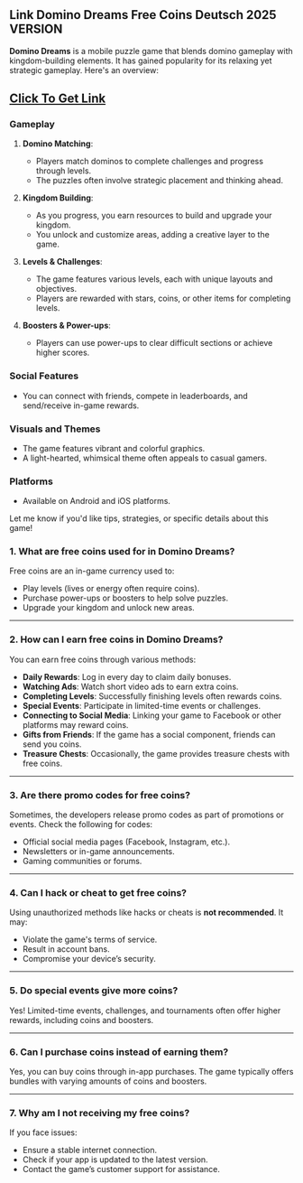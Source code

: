 # <h2>Link Domino Dreams Free Coins Deutsch 2025 VERSION</h2>
<p><strong>Domino Dreams</strong> is a mobile puzzle game that blends domino gameplay with kingdom-building elements. It has gained popularity for its relaxing yet strategic gameplay. Here's an overview:</p>

<h2><a href="https://allresources.xyz/dominocoins.html/">Click To Get Link</a></h2>

<h3><strong>Gameplay</strong></h3>
<ol>
<li>
<p><strong>Domino Matching</strong>:</p>
<ul>
<li>Players match dominos to complete challenges and progress through levels.</li>
<li>The puzzles often involve strategic placement and thinking ahead.</li>
</ul>
</li>
<li>
<p><strong>Kingdom Building</strong>:</p>
<ul>
<li>As you progress, you earn resources to build and upgrade your kingdom.</li>
<li>You unlock and customize areas, adding a creative layer to the game.</li>
</ul>
</li>
<li>
<p><strong>Levels &amp; Challenges</strong>:</p>
<ul>
<li>The game features various levels, each with unique layouts and objectives.</li>
<li>Players are rewarded with stars, coins, or other items for completing levels.</li>
</ul>
</li>
<li>
<p><strong>Boosters &amp; Power-ups</strong>:</p>
<ul>
<li>Players can use power-ups to clear difficult sections or achieve higher scores.</li>
</ul>
</li>
</ol>
<h3><strong>Social Features</strong></h3>
<ul>
<li>You can connect with friends, compete in leaderboards, and send/receive in-game rewards.</li>
</ul>
<h3><strong>Visuals and Themes</strong></h3>
<ul>
<li>The game features vibrant and colorful graphics.</li>
<li>A light-hearted, whimsical theme often appeals to casual gamers.</li>
</ul>
<h3><strong>Platforms</strong></h3>
<ul>
<li>Available on Android and iOS platforms.</li>
</ul>
<p>Let me know if you'd like tips, strategies, or specific details about this game!</p>
<h3><strong>1. What are free coins used for in Domino Dreams?</strong></h3>
<p>Free coins are an in-game currency used to:</p>
<ul>
<li>Play levels (lives or energy often require coins).</li>
<li>Purchase power-ups or boosters to help solve puzzles.</li>
<li>Upgrade your kingdom and unlock new areas.</li>
</ul>
<hr />
<h3><strong>2. How can I earn free coins in Domino Dreams?</strong></h3>
<p>You can earn free coins through various methods:</p>
<ul>
<li><strong>Daily Rewards</strong>: Log in every day to claim daily bonuses.</li>
<li><strong>Watching Ads</strong>: Watch short video ads to earn extra coins.</li>
<li><strong>Completing Levels</strong>: Successfully finishing levels often rewards coins.</li>
<li><strong>Special Events</strong>: Participate in limited-time events or challenges.</li>
<li><strong>Connecting to Social Media</strong>: Linking your game to Facebook or other platforms may reward coins.</li>
<li><strong>Gifts from Friends</strong>: If the game has a social component, friends can send you coins.</li>
<li><strong>Treasure Chests</strong>: Occasionally, the game provides treasure chests with free coins.</li>
</ul>
<hr />
<h3><strong>3. Are there promo codes for free coins?</strong></h3>
<p>Sometimes, the developers release promo codes as part of promotions or events. Check the following for codes:</p>
<ul>
<li>Official social media pages (Facebook, Instagram, etc.).</li>
<li>Newsletters or in-game announcements.</li>
<li>Gaming communities or forums.</li>
</ul>
<hr />
<h3><strong>4. Can I hack or cheat to get free coins?</strong></h3>
<p>Using unauthorized methods like hacks or cheats is <strong>not recommended</strong>. It may:</p>
<ul>
<li>Violate the game's terms of service.</li>
<li>Result in account bans.</li>
<li>Compromise your device&rsquo;s security.</li>
</ul>
<hr />
<h3><strong>5. Do special events give more coins?</strong></h3>
<p>Yes! Limited-time events, challenges, and tournaments often offer higher rewards, including coins and boosters.</p>
<hr />
<h3><strong>6. Can I purchase coins instead of earning them?</strong></h3>
<p>Yes, you can buy coins through in-app purchases. The game typically offers bundles with varying amounts of coins and boosters.</p>
<hr />
<h3><strong>7. Why am I not receiving my free coins?</strong></h3>
<p>If you face issues:</p>
<ul>
<li>Ensure a stable internet connection.</li>
<li>Check if your app is updated to the latest version.</li>
<li>Contact the game&rsquo;s customer support for assistance.</li>
</ul>
